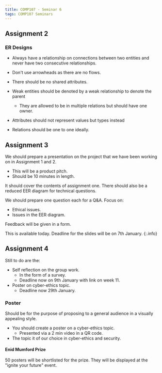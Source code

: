 ```yaml
---
title: COMP107 - Seminar 6
tags: COMP107 Seminars
---
```


## Assignment 2

### ER Designs

* Always have a relationship on connections between two entities and never have two consecutive relationships.

* Don't use arrowheads as there are no flows.

* There should be no shared attributes.

* Weak entities should be denoted by a weak relationship to denote the parent
  * They are allowed to be in multiple relations but should have one owner.

* Attributes should not represent values but types instead
* Relations should be one to one ideally.

## Assignment 3

We should prepare a presentation on the project that we have been working on in Assignment 1 and 2.

* This will be a product pitch.
* Should be 10 minutes in length.

It should cover the contents of assignment one. There should also be a reduced EER diagram for technical questions.

We should prepare one question each for a Q&A. Focus on:

* Ethical issues.
* Issues in the EER diagram.

Feedback will be given in a form.

This is available today. Deadline for the slides will be on 7th January.
{:.info}

## Assignment 4

Still to do are the:

* Self reflection on the group work.
  * In the form of a survey.
  * Deadline now on 9th January with link on week 11.
* Poster on cyber-ethics topic.
  * Deadline now 29th January. 

### Poster

Should be for the purpose of proposing to a general audience in a visually appealing style.

* You should create a poster on a cyber-ethics topic. 
  * Presented via a 2 min video in a QR code.
* The topic it of our choice in cyber-ethics and security.

#### Enid Mumford Prize

50 posters will be shortlisted for the prize. They will be displayed at the "ignite your future" event.